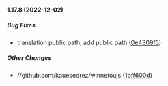 #### 1.17.8 (2022-12-02)

##### Bug Fixes

*  translation public path, add public path ([0e4309f5](https://github.com/cedrosdev/winnetoujs/commit/0e4309f535880ce926c5bdf81d14773bc1fe30a4))

##### Other Changes

* //github.com/kauesedrez/winnetoujs ([1bff600d](https://github.com/cedrosdev/winnetoujs/commit/1bff600d9cb8a8ff94959ae647bb360c5a52435e))

